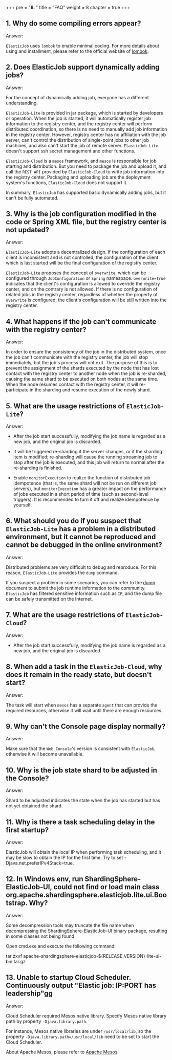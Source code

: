 +++
pre = "<b>8. </b>"
title = "FAQ"
weight = 8
chapter = true
+++

## 1. Why do some compiling errors appear?

Answer:

`ElasticJob` uses `lombok` to enable minimal coding. For more details about using and installment, please refer to the official website of [lombok](https://projectlombok.org/download).

## 2. Does ElasticJob support dynamically adding jobs?

Answer:

For the concept of dynamically adding job, everyone has a different understanding.

`ElasticJob-Lite` is provided in jar package, which is started by developers or operation. When the job is started, it will automatically register job information to the registry center, and the registry center will perform distributed coordination, so there is no need to manually add job information in the registry center.
However, registry center has no affiliation with the job server, can't control the distribution of single-point jobs to other job machines, and also can't start the job of remote server.
`ElasticJob-Lite` doesn't support ssh secret management and other functions.

`ElasticJob-Cloud` is a `mesos` framework, and `mesos` is responsible for job starting and distribution.
But you need to package the job and upload it, and call the `REST API` provided by `ElasticJob-Cloud` to write job information into the registry center.
Packaging and uploading job are the deployment system's functions, `ElasticJob-Cloud` does not support it.

In summary, `ElasticJob` has supported basic dynamically adding jobs, but it can't be fully automated.

## 3. Why is the job configuration modified in the code or Spring XML file, but the registry center is not updated?

Answer:

`ElasticJob-Lite` adopts a decentralized design. If the configuration of each client is inconsistent and is not controlled, the configuration of the client which is last started will be the final configuration of the registry center.

`ElasticJob-Lite` proposes the concept of `overwrite`, which can be configured through `JobConfiguration` or `Spring` namespace.
`overwrite=true` indicates that the client's configuration is allowed to override the registry center, and on the contrary is not allowed.
If there is no configuration of related jobs in the registry center, regardless of whether the property of `overwrite` is configured, the client's configuration will be still written into the registry center.

## 4. What happens if the job can't communicate with the registry center?

Answer:

In order to ensure the consistency of the job in the distributed system, once the job can't communicate with the registry center, the job will stop immediately, but the job's process will not exit.
The purpose of this is to prevent the assignment of the shards executed by the node that has lost contact with the registry center to another node when the job is re-sharded, causing the same shard to be executed on both nodes at the same time.
When the node resumes contact with the registry center, it will re-participate in the sharding and resume execution of the newly shard.

## 5. What are the usage restrictions of `ElasticJob-Lite`?

Answer:

* After the job start successfully, modifying the job name is regarded as a new job, and the original job is discarded.

* It will be triggered re-sharding if the server changes, or if the sharding item is modified; re-sharding will cause the running streaming job to stop after the job is executed, and this job will return to normal after the re-sharding is finished.

* Enable `monitorExecution` to realize the function of distributed job idempotence (that is, the same shard will not be run on different job servers), but `monitorExecution` has a greater impact on the performance of jobs executed in a short period of time (such as second-level triggers). It is recommended to turn it off and realize idempotence by yourself.

## 6. What should you do if you suspect that `ElasticJob-Lite` has a problem in a distributed environment, but it cannot be reproduced and cannot be debugged in the online environment?

Answer:

Distributed problems are very difficult to debug and reproduce. For this reason, `ElasticJob-Lite` provides the `dump` command.

If you suspect a problem in some scenarios, you can refer to the [dump](/en/user-manual/elasticjob-lite/operation/dump/) document to submit the job runtime information to the community.
`ElasticJob` has filtered sensitive information such as `IP`, and the dump file can be safely transmitted on the Internet.

## 7. What are the usage restrictions of `ElasticJob-Cloud`?

Answer:

* After the job start successfully, modifying the job name is regarded as a new job, and the original job is discarded.

## 8. When add a task in the `ElasticJob-Cloud`, why does it remain in the ready state, but doesn't start?

Answer:

The task will start when `mesos` has a separate `agent` that can provide the required resources, otherwise it will wait until there are enough resources.

## 9. Why can't the Console page display normally?

Answer:

Make sure that the `Web Console`'s version is consistent with `ElasticJob`, otherwise it will become unavailable.

## 10. Why is the job state shard to be adjusted in the Console?

Answer:

Shard to be adjusted indicates the state when the job has started but has not yet obtained the shard.

## 11. Why is there a task scheduling delay in the first startup?

Answer:

ElasticJob will obtain the local IP when performing task scheduling, and it may be slow to obtain the IP for the first time. Try to set -Djava.net.preferIPv4Stack=true.


## 12. In Windows env, run ShardingSphere-ElasticJob-UI, could not find or load main class org.apache.shardingsphere.elasticjob.lite.ui.Bootstrap. Why?

Answer:

Some decompression tools may truncate the file name when decompressing the ShardingSphere-ElasticJob-UI binary package, resulting in some classes not being found

Open cmd.exe and execute the following command:

tar zxvf apache-shardingsphere-elasticjob-${RELEASE.VERSION}-lite-ui-bin.tar.gz

## 13. Unable to startup Cloud Scheduler. Continuously output "Elastic job: IP:PORT has leadership"gg

Answer: 

Cloud Scheduler required Mesos native library. Specify Mesos native library path by property `-Djava.library.path`.

For instance, Mesos native libraries are under `/usr/local/lib`, so the property `-Djava.library.path=/usr/local/lib` need to be set to start the Cloud Scheduler.

About Apache Mesos, please refer to [Apache Mesos](https://mesos.apache.org/).
